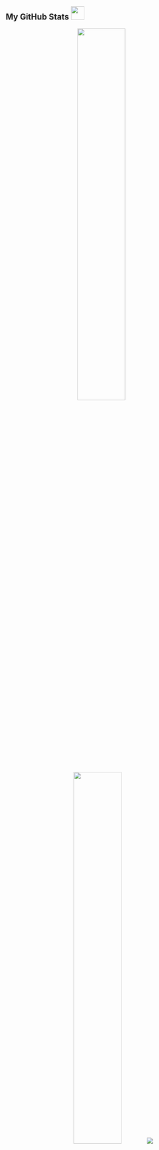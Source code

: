 <!-- <img src="https://capsule-render.vercel.app/api?type=waving&color=F38020&height=150&section=header&fontColor=FFFFFF&text=Welcome!" /> -->
##  My GitHub Stats <img src = "https://i.pinimg.com/originals/65/c4/f4/65c4f452571be1261e9c623f7da488ac.gif" width = 35px> 

<p align="center">
    <img height="50%" width="auto" src ="https://github-readme-stats.vercel.app/api?username=kang-minjune&show_icons=true&count_private=true&theme=darcula&hide_border=true&hide=issues,contribs&bg_color=00000000">
    <img height="50%" width="auto" src ="https://github-readme-stats.vercel.app/api/top-langs/?username=kang-minjune&layout=compact&hide_border=true&theme=darcula&bg_color=00000000&langs_count=6&hide=jupyter%20notebook,tex,css,php&exclude_repo=Pacman-AI">
    <img src ="https://github-readme-streak-stats.herokuapp.com?user=kang-minjune&theme=darcula&hide_border=true&background=FFFFFF00">
</p>

<br>

<img src='https://github.com/user-attachments/assets/344389db-99ac-4b95-8365-351b3a0ef4b8' width='300' height='300' align='right'>

<span>
    <strong>Skills</strong> 
    <img src="https://emojis.slackmojis.com/emojis/images/1621024394/39092/cat-roll.gif?1621024394" width="28" />
</span>

![CSS](https://img.shields.io/badge/-CSS-1572B6?style=flat-square&logo=css3)
![HTML5](https://img.shields.io/badge/-HTML-E34F26?style=flat-square&logo=html5&logoColor=white)
![React](https://img.shields.io/badge/-React-black?style=flat-square&logo=react)
![JavaScript](https://img.shields.io/badge/-Javascript-black?style=flat-square&logo=javascript)
![Nodejs](https://img.shields.io/badge/-Nodejs-black?style=flat-square&logo=Node.js) <br/>
![SCSS](https://img.shields.io/badge/-SCSS-E6526F?style=flat-square&logo=Sass&logoColor=white)
![Git](https://img.shields.io/badge/-Git-F40D12?style=flat-square&logo=git&logoColor=white)
![MongoDB](https://img.shields.io/badge/-MongoDB-black?style=flat-square&logo=mongodb)
![MySQL](https://img.shields.io/badge/-MySQL-gray?style=flat-square&logo=mysql&logoColor=white)
![Postman](https://img.shields.io/badge/Postman-FF6A00?style=flat-square&logo=postman&logoColor=white)<br/>
![Bootstrap](https://img.shields.io/badge/-Bootstrap-563D7C?style=flat-square&logo=bootstrap)
![Notion](https://img.shields.io/badge/-Notion-000000?style=flat-square&logo=Notion&logoColor=white)
![Slack](https://img.shields.io/badge/-Slack-A9225C?style=flat-square&logo=Slack&logoColor=white)
![Figma](https://img.shields.io/badge/-Figma-142800?style=flat-square&logo=Figma&logoColor=white)
![Netlify](https://img.shields.io/badge/-Netlify-%2300C7B7?style=flat-square&logo=netlify&logoColor=ffffff)<br/>
![AWS](https://img.shields.io/badge/-AWS-142800?style=flat-square&logo=amazon&logoColor=white)
![Java](https://img.shields.io/badge/-JAVA-E34A86?style=flat-square&logo=JAVA)

<br>

<span>
    <strong>Contact</strong>
    <img src="https://github.com/SP-XD/SP-XD/blob/main/images/letterbox.gif?raw=true" width="25" />
</span>

<br/>

<a href="https://www.instagram.com/minzunkang?igsh=MWxreGtjZjQ4ZDFrNw%3D%3D&utm_source=qr">![Instagram](https://img.shields.io/badge/Instagram-000000?style=flat-square&logo=instagram&logoColor=white)</a>
<a href="mailto:bkokmj0327@gmail.com">![mail](https://img.shields.io/badge/G_Mail-000000?style=flat-square&logo=gmail&logoColor=white)</a>

<br/>

<span>
    <strong>Hosting</strong>
    <img src="https://github.com/SP-XD/SP-XD/blob/main/images/hyperkitty.gif?raw=true" width="20" />    
</span>

<br/>

<a href="https://friendly-pika-9404b3.netlify.app/">![COPYCON](https://img.shields.io/badge/COPYCON-000000?style=flat-square&logo=icon&logoColor=white)</a>

<br/>

<span>
    <h3><strong>Project (Linked in icon)</strong></h3>
<!--     <img src="https://github.com/SP-XD/SP-XD/blob/main/images/hyperkitty.gif?raw=true" width="20" />     -->
</span>

<a href="https://github.com/kang-minjune/youth-react"> 
     <h6>대학축제 & 페스티벌 정보 공유 웹 사이트 Youth!</h6>
</a>

<a href="https://github.com/kang-minjune/Musics-Share"> 
     <h6>음악 플레이리스트 공유 웹 사이트 Sync</h6>
</a>

<a href="https://github.com/kang-minjune/Musics-Share"> 
     <h6>레시피 공유 웹 사이트 SimplyCook</h6>
</a>

<a href="https://github.com/kang-minjune/Univ-Project"> 
     <h6>대학교 졸업조건 계산 웹 사이트 Conditions for graduations</h6>
</a>

<a href="https://github.com/kang-minjune/JAVA-Miniproject"> 
     <h6>JAVA 쇼핑몰 및 배송관리 프로그램 Mopang</h6>
</a>

<a href="https://github.com/kang-minjune/COPYCON"> 
     <h6>특수문자 & 이모티콘 공유 웹 사이트 COPYCON</h6>
</a>

<!-- ![GitHub](https://img.shields.io/badge/-GitHub-181717?style=flat-square&logo=github) -->
<!-- ![TypeScript](https://img.shields.io/badge/-Typescript-3B66BC?style=flat-square&logo=typescript&logoColor=white) -->

<!--
<span>
    <strong>Cloud & Distribute</strong>
    <img src="https://github.com/SP-XD/SP-XD/blob/main/images/hyperkitty.gif?raw=true" width="20" />    
</span>
-->

<!--
<img src="https://techstack-generator.vercel.app/github-icon.svg" alt="icon" width="30" height="30" style="display: flex; justify-content: flex-end;"/>
-->

<!--
<a href="http://www.youtube.com/watch?v=K3or5y7Zv94" style="display: inline-block; border: 2px solid #000; border-radius: 10px; overflow: hidden;" >
  <img src="http://img.youtube.com/vi/K3or5y7Zv94/0.jpg" style="width: 300px; height:200px;" align="right" />
</a>
-->

<!--
<p align="right"><b>Favorite Music! </b></p>
<br/><br/>
-->


<!-- <img src="https://github.com/sammorozov/sammorozov/blob/main/assets/github-snake.svg" /> -->

